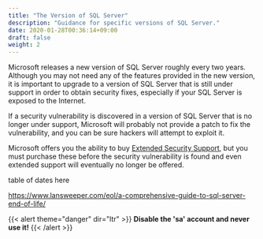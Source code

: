 ```yaml
---
title: "The Version of SQL Server"
description: "Guidance for specific versions of SQL Server."
date: 2020-01-28T00:36:14+09:00
draft: false
weight: 2
---
```


Microsoft releases a new version of SQL Server roughly every two years.  Although you may not need any of the features provided in the new version, it is important to upgrade to a version of SQL Server that is still under support in order to obtain security fixes, especially if your SQL Server is exposed to the Internet.

If a security vulnerability is discovered in a version of SQL Server that is no longer under support, Microsoft will probably not provide a patch to fix the vulnerability, and you can be sure hackers will attempt to exploit it.

Microsoft offers you the ability to buy [Extended Security Support](https://docs.microsoft.com/en-us/sql/sql-server/end-of-support/sql-server-extended-security-updates), but you must purchase these before the security vulnerability is found and even extended support will eventually no longer be offered.

table of dates here

https://www.lansweeper.com/eol/a-comprehensive-guide-to-sql-server-end-of-life/


{{< alert theme="danger" dir="ltr" >}} **Disable the 'sa' account and never use it!**
{{< /alert >}}